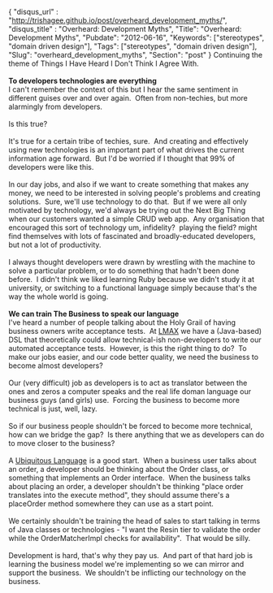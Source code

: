 {
 "disqus_url" : "http://trishagee.github.io/post/overheard_development_myths/",
 "disqus_title" : "Overheard: Development Myths",
 "Title": "Overheard: Development Myths",
 "Pubdate": "2012-06-16",
 "Keywords": ["stereotypes", "domain driven design"],
 "Tags": ["stereotypes", "domain driven design"],
 "Slug": "overheard_development_myths",
 "Section": "post"
}
Continuing the theme of Things I Have Heard I Don't Think I Agree With.<br /><br /><b>To developers technologies are everything</b><br />I can't remember the context of this but I hear the same sentiment in different guises over and over again. &nbsp;Often from non-techies, but more alarmingly from developers.<br /><br />Is this true?<br /><br />It's true for a certain tribe of techies, sure. &nbsp;And creating and effectively using new technologies is an important part of what drives the current information age forward. &nbsp;But I'd be worried if I thought that 99% of developers were like this.<br /><br />In our day jobs, and also if we want to create something that makes any money, we need to be interested in solving people's problems and creating solutions. &nbsp;Sure, we'll use technology to do that. &nbsp;But if we were all only motivated by technology, we'd always be trying out the Next Big Thing when our customers wanted a simple CRUD web app. &nbsp;Any organisation that encouraged this sort of technology um, infidelity? &nbsp;playing the field? might find themselves with lots of fascinated and broadly-educated developers, but not a lot of productivity.<br /><br />I always thought developers were drawn by wrestling with the machine to solve a particular problem, or to do something that hadn't been done before. &nbsp;I didn't think we liked learning Ruby because we didn't study it at university, or switching to a functional language simply because that's the way the whole world is going.<br /><br /><b>We can train The Business to speak our language</b><br />I've heard a number of people talking about the Holy Grail of having business owners write acceptance tests. &nbsp;At <a href="http://www.lmax.com/">LMAX</a> we have a (Java-based) DSL that theoretically could allow technical-ish non-developers to write our automated acceptance tests. &nbsp;However, is this the right thing to do? &nbsp;To make our jobs easier, and our code better quality, we need the business to become almost developers?<br /><br />Our (very difficult) job as developers is to act as translator between the ones and zeros a computer speaks and the real life doman language our business guys (and girls) use. &nbsp;Forcing the business to become more technical is just, well, lazy.<br /><br />So if our business people shouldn't be forced to become more technical, how can we bridge the gap? &nbsp;Is there anything that we as developers can do to move closer to the business?<br /><br />A&nbsp;<a href="http://www.amazon.com/gp/product/0321125215/ref=as_li_tf_tl?ie=UTF8&amp;tag=trissramb-20&amp;linkCode=as2&amp;camp=1789&amp;creative=9325&amp;creativeASIN=0321125215">Ubiquitous Language</a><img alt="" border="0" height="1" src="http://www.assoc-amazon.com/e/ir?t=trissramb-20&amp;l=as2&amp;o=1&amp;a=0321125215" style="border: none !important; margin: 0px !important;" width="1" />&nbsp;is a good start. &nbsp;When a business user talks about an order, a developer should be thinking about the Order class, or something that implements an Order interface. &nbsp;When the business talks about placing an order, a developer shouldn't be thinking "place order translates into the execute method", they should assume there's a placeOrder method somewhere they can use as a start point.<br /><br />We certainly shouldn't be training the head of sales to start talking in terms of Java classes or technologies - "I want the Resin tier to validate the order while the OrderMatcherImpl checks for availability". &nbsp;That would be silly.<br /><br />Development is hard, that's why they pay us. &nbsp;And part of that hard job is learning the business model we're implementing so we can mirror and support the business. &nbsp;We shouldn't be inflicting our technology on the business.

